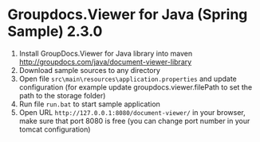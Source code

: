 Groupdocs.Viewer for Java (Spring Sample) 2.3.0
===========================================

1. Install GroupDocs.Viewer for Java library into maven http://groupdocs.com/java/document-viewer-library
2. Download sample sources to any directory
3. Open file `src\main\resources\application.properties` and update configuration (for example update groupdocs.viewer.filePath to set the path to the storage folder)
4. Run file `run.bat` to start sample application
5. Open URL `http://127.0.0.1:8080/document-viewer/` in your browser, make sure that port 8080 is free (you can change port number in your tomcat configuration)
